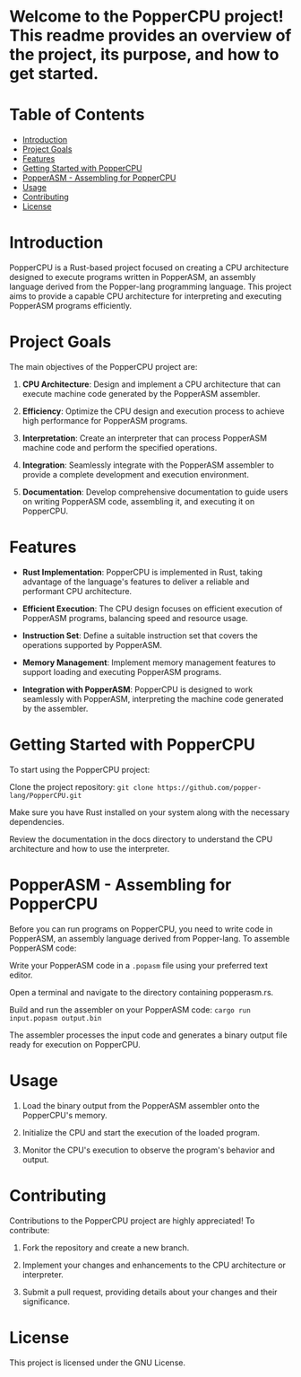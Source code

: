 # Welcome to the PopperCPU project! This readme provides an overview of the project, its purpose, and how to get started.

# Table of Contents
- [Introduction](#introduction)
- [Project Goals](#project-goals)
- [Features](#features)
- [Getting Started with PopperCPU](#getting-started-with-poppercpu)
- [PopperASM - Assembling for PopperCPU](#popperasm---assembling-for-poppercpu)
- [Usage](#usage)
- [Contributing](#contributing)
- [License](#license)
# Introduction
PopperCPU is a Rust-based project focused on creating a CPU architecture designed to execute programs written in PopperASM, an assembly language derived from the Popper-lang programming language. This project aims to provide a capable CPU architecture for interpreting and executing PopperASM programs efficiently.

# Project Goals
The main objectives of the PopperCPU project are:

1. **CPU Architecture**: Design and implement a CPU architecture that can execute machine code generated by the PopperASM assembler.

2. **Efficiency**: Optimize the CPU design and execution process to achieve high performance for PopperASM programs.

3. **Interpretation**: Create an interpreter that can process PopperASM machine code and perform the specified operations.

4. **Integration**: Seamlessly integrate with the PopperASM assembler to provide a complete development and execution environment.

5. **Documentation**: Develop comprehensive documentation to guide users on writing PopperASM code, assembling it, and executing it on PopperCPU.

# Features
 - **Rust Implementation**: PopperCPU is implemented in Rust, taking advantage of the language's features to deliver a reliable and performant CPU architecture.

 - **Efficient Execution**: The CPU design focuses on efficient execution of PopperASM programs, balancing speed and resource usage.

 - **Instruction Set**: Define a suitable instruction set that covers the operations supported by PopperASM.

 - **Memory Management**: Implement memory management features to support loading and executing PopperASM programs.

 - **Integration with PopperASM**: PopperCPU is designed to work seamlessly with PopperASM, interpreting the machine code generated by the assembler.

# Getting Started with PopperCPU
To start using the PopperCPU project:

Clone the project repository: `git clone https://github.com/popper-lang/PopperCPU.git`

Make sure you have Rust installed on your system along with the necessary dependencies.

Review the documentation in the docs directory to understand the CPU architecture and how to use the interpreter.

# PopperASM - Assembling for PopperCPU
Before you can run programs on PopperCPU, you need to write code in PopperASM, an assembly language derived from Popper-lang. To assemble PopperASM code:

Write your PopperASM code in a `.popasm` file using your preferred text editor.

Open a terminal and navigate to the directory containing popperasm.rs.

Build and run the assembler on your PopperASM code: `cargo run input.popasm output.bin`

The assembler processes the input code and generates a binary output file ready for execution on PopperCPU.

# Usage
1. Load the binary output from the PopperASM assembler onto the PopperCPU's memory.

2. Initialize the CPU and start the execution of the loaded program.

3. Monitor the CPU's execution to observe the program's behavior and output.

# Contributing
Contributions to the PopperCPU project are highly appreciated! To contribute:

1. Fork the repository and create a new branch.

2. Implement your changes and enhancements to the CPU architecture or interpreter.

3. Submit a pull request, providing details about your changes and their significance.

# License
This project is licensed under the GNU License.


